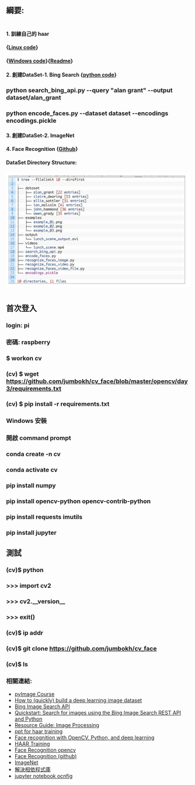 ## 綱要:
#
#### 1. 訓練自己的 haar 
####    {[Linux code](https://drive.google.com/open?id=1W2VHb_NTAAzGEsJ3Ul75TI2cKg1QP744)}
####    {[Windows code](https://github.com/sauhaardac/Haar-Training)}{[Readme](https://github.com/jumbokh/cv_face/blob/master/opencv/day3/HAAR_Train_win.md)}
#### 2. 創建DataSet-1. Bing Search {[python code](https://drive.google.com/open?id=1Y7u7oGlEBsJjhyjnWjiImXSuW9dVPO0n)}
### python search_bing_api.py --query "alan grant" --output dataset/alan_grant
### python encode_faces.py --dataset dataset --encodings encodings.pickle
#### 3. 創建DataSet-2. ImageNet
#### 4. Face Recognition {[Github](https://github.com/ageitgey/face_recognition)}
#### 
#### DataSet Directory Structure:
![目錄結構](images/Dataset_struct.JPG)
#
## 首次登入
### login: pi
### 密碼: raspberry
### $ workon cv
### (cv) $ wget https://github.com/jumbokh/cv_face/blob/master/opencv/day3/requirements.txt
### (cv) $ pip install -r requirements.txt
### Windows 安裝
### 開啟 command prompt
### conda create -n cv 
###  conda activate cv
###  pip install numpy
###  pip install opencv-python opencv-contrib-python
###  pip install requests imutils
###  pip install jupyter
## 測試
### (cv)$ python
### >>> import cv2
### >>> cv2.\_\_version\_\_
### >>> exit()
### (cv)$ ip addr
### (cv)$ git clone https://github.com/jumbokh/cv_face
### (cv)$ ls
###
### 相關連結:
* [pyImage Course](https://drive.google.com/open?id=12VqnvwSKpAGAU9GA7P2MChLAPAJFghx2)
* [How to (quickly) build a deep learning image dataset](https://www.pyimagesearch.com/2018/04/09/how-to-quickly-build-a-deep-learning-image-dataset/)
* [Bing Image Search API](https://azure.microsoft.com/en-us/services/cognitive-services/bing-image-search-api/)
* [Quickstart: Search for images using the Bing Image Search REST API and Python](https://docs.microsoft.com/en-us/azure/cognitive-services/bing-image-search/quickstarts/python)
* [Resource Guide: Image Processing](https://drive.google.com/drive/u/1/folders/12VqnvwSKpAGAU9GA7P2MChLAPAJFghx2)
* [ppt for haar training](https://github.com/jumbokh/cv_face/blob/master/opencv/Book/FT700-ch12.ppt)
* [Face recognition with OpenCV, Python, and deep learning](https://www.pyimagesearch.com/2018/06/18/face-recognition-with-opencv-python-and-deep-learning/)
* [HAAR Training](https://drive.google.com/open?id=1W2VHb_NTAAzGEsJ3Ul75TI2cKg1QP744)
* [Face Recognition opencv](https://drive.google.com/open?id=1Y7u7oGlEBsJjhyjnWjiImXSuW9dVPO0n)
* [Face Recognition (github)](https://github.com/ageitgey/face_recognition.git)
* [ImageNet](http://www.image-net.org/)
* [解決相依程式庫](https://blog.piwheels.org/how-to-work-out-the-missing-dependencies-for-a-python-package/)
* [jupyter notebook ocnfig](http://blog.ittraining.com.tw/2018/10/jupyter-notebook-raspberry-pi-3.html)
